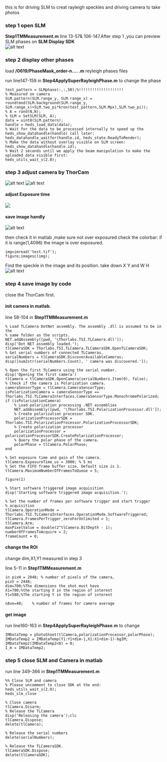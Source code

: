 this is for driving SLM to creat rayleigh speckles and driving camera to take photos
### step 1 open SLM
**Step1TMMeasurement.m** line 13-57& 106-147.After step 1 ,you can preview SLM phases on **SLM Display SDK**  
![alt text](/images/image.png)
### step 2 display other phases
load **/0619/PhaseMask_order-n.... .m** reyleigh phases files

run line147-159 in **Step4ApplySuperRayleighPhase.m** to change the phase 
```
test_pattern = SLMphase(:,:,50);%!!!!!!!!!!!!!!!!!!!!
% Measured on camera
SLM.pattern(SLM.range_y, SLM.range_x) = round(mod(SLM.background(SLM.range_y, SLM.range_x)+SLM.two_pi*kron(test_pattern,SLM.Mpx),SLM.two_pi));
% A = rand(N,N);
% SLM = SetSLM(SLM, A);
data = uint8(SLM.pattern);
handle = heds_load_data(data);
% Wait for the data to be processed internally to speed up the heds_show_datahandle(handle) call later:
heds_datahandle_waitfor(handle.id, heds_state.ReadyToRender);
% Make the data without overlay visible on SLM screen:
heds_show_datahandle(handle.id);
% Wait 2 seconds until we apply the beam manipulation to make the uploaded data visible first:
heds_utils_wait_s(2.0);
```
### step 3 adjust camera by **ThorCam**
![alt text](/images/image-1.png)
![alt text](/images/image-2.png)
#### adjust Exposure time 
![](/images/image-4.png)
#### save image handly
![alt text](/images/image-5.png)

then check it in matlab ,make sure not over exposured.check the colorbar: if it is range(1,4096) the image is over exposured. 
```
img=imread('test.tif');
figure;imagesc(img);
```
Find the speckle in the image and its position. take down X Y and W H
![alt text](/images/image-6.png)
### step 4 save image by code
close the ThorCam first.
#### init camera in matlab.
line 58-104 in **Step1TMMeasurement.m**
```
% Load TLCamera DotNet assembly. The assembly .dll is assumed to be in the 
% same folder as the scripts.
NET.addAssembly([pwd, '\Thorlabs.TSI.TLCamera.dll']);
disp('Dot NET assembly loaded.');
tlCameraSDK = Thorlabs.TSI.TLCamera.TLCameraSDK.OpenTLCameraSDK;
% Get serial numbers of connected TLCameras.
serialNumbers = tlCameraSDK.DiscoverAvailableCameras;
disp([num2str(serialNumbers.Count), ' camera was discovered.']);

% Open the first TLCamera using the serial number.
disp('Opening the first camera')
tlCamera = tlCameraSDK.OpenCamera(serialNumbers.Item(0), false);
% Check if the camera is Polarization camera.
cameraSensorType = tlCamera.CameraSensorType;
isPolarizationCamera = cameraSensorType == Thorlabs.TSI.TLCameraInterfaces.CameraSensorType.MonochromePolarized;
if (isPolarizationCamera)
    % Load polarization processing .NET assemblies
    NET.addAssembly([pwd, '\Thorlabs.TSI.PolarizationProcessor.dll']); 
    % Create polarization processor SDK.
    polarizationProcessorSDK = Thorlabs.TSI.PolarizationProcessor.PolarizationProcessorSDK;
    % Create polarization processor
    polarizationProcessor = polarizationProcessorSDK.CreatePolarizationProcessor;
    % Query the polar phase of the camera.
    polarPhase = tlCamera.PolarPhase;
end

% Set exposure time and gain of the camera.
tlCamera.ExposureTime_us = 3000; % 5 ms
% Set the FIFO frame buffer size. Default size is 1. 
tlCamera.MaximumNumberOfFramesToQueue = 5;

figure(1)

% Start software triggered image acquisition
disp('Starting software triggered image acquisition.');

% Set the number of frames per software trigger and start trigger
% acquisition
tlCamera.OperationMode = Thorlabs.TSI.TLCameraInterfaces.OperationMode.SoftwareTriggered;
tlCamera.FramesPerTrigger_zeroForUnlimited = 1;
tlCamera.Arm;
maxPixelValue = double(2^tlCamera.BitDepth - 1);
numberOfFramesToAcquire = 2;    
frameCount = 0;
```
#### change the ROI
change dim,X1,Y1 measured in step 3

line 5-11 in **Step1TMMeasurement.m**
```
in pixH = 2048; % number of pixels of the camera,
pixV = 2448;
dim=700;%The dimensions the shot must have
X1=700;%the starting X in the region of interest
Y1=580;%The starting Y in the region of interest

nAve=40;    % number of frames for camera average 
```
#### get image
run line160-163 in **Step4ApplySuperRayleighPhase.m** to change
```
IMDataTemp = photoShoot(tlCamera,polarizationProcessor,polarPhase);
IMDataTemp2 = IMDataTemp(Y1:Y1+dim-1,X1:X1+dim-1)-bgIM;
IMDataTemp2(IMDataTemp2<0) = 0;
I_m = IMDataTemp2;
```
### step 5 close SLM and Camera in matlab
run line 349-366 in **Step1TMMeasurement.m**
```
%% Close SLM and camera
% Please uncomment to close SDK at the end:
heds_utils_wait_s(2.0);
heds_slm_close

% Close camera
tlCamera.Disarm;
% Release the TLCamera
disp('Releasing the camera');clc
tlCamera.Dispose;
delete(tlCamera);

% Release the serial numbers
delete(serialNumbers);

% Release the TLCameraSDK.
tlCameraSDK.Dispose;
delete(tlCameraSDK);
```